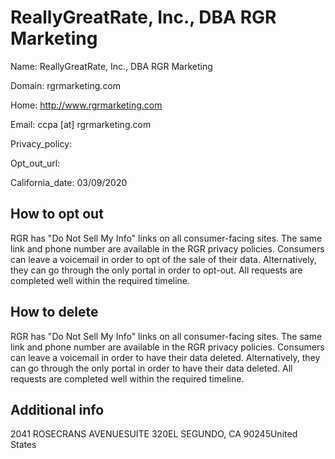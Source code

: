 
# ReallyGreatRate, Inc., DBA RGR Marketing

Name: ReallyGreatRate, Inc., DBA RGR Marketing

Domain: rgrmarketing.com

Home: http://www.rgrmarketing.com

Email: ccpa [at] rgrmarketing.com

Privacy_policy: 

Opt_out_url: 

California_date: 03/09/2020



## How to opt out

RGR has "Do Not Sell My Info" links on all consumer-facing sites. The same link and phone number are available in the RGR privacy policies. Consumers can leave a voicemail in order to opt of the sale of their data. Alternatively, they can go through the only portal in order to opt-out. All requests are completed well within the required timeline.

## How to delete

RGR has "Do Not Sell My Info" links on all consumer-facing sites. The same link and phone number are available in the RGR privacy policies. Consumers can leave a voicemail in order to have their data deleted. Alternatively, they can go through the only portal in order to have their data deleted. All requests are completed well within the required timeline.

## Additional info



2041 ROSECRANS AVENUESUITE 320EL SEGUNDO, CA 90245United States

